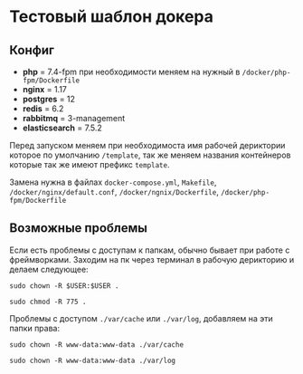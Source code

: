 # Тестовый шаблон докера



## Конфиг
* **php** = 7.4-fpm при необходимости меняем на нужный в `/docker/php-fpm/Dockerfile`
* **nginx** = 1.17
* **postgres** = 12
* **redis** = 6.2
* **rabbitmq** = 3-management
* **elasticsearch** = 7.5.2

Перед запуском меняем при необходимоста имя рабочей дериктории которое по умолчанию `/template`, так же меняем названия
контейнеров которые так же имеют префикс `template`.

Замена  нужна в файлах `docker-compose.yml`, `Makefile`, `/docker/nginx/default.conf`, `/docker/ngnix/Dockerfile`, 
`/docker/php-fpm/Dockerfile`

## Возможные проблемы

Если есть проблемы с доступам к папкам, обычно бывает при работе с фреймворками. Заходим на пк через терминал в рабочую
дерикторию и делаем следующее:

`sudo chown -R $USER:$USER . `

`sudo chmod -R 775 . `

Проблемы с доступом `./var/cache` или `./var/log`, добавляем на эти папки права:

`sudo chown -R www-data:www-data ./var/cache`

`sudo chown -R www-data:www-data ./var/log`

